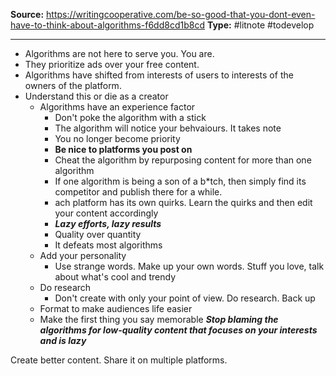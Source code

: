 **Source:** https://writingcooperative.com/be-so-good-that-you-dont-even-have-to-think-about-algorithms-f6dd8cd1b8cd
**Type:** #litnote #todevelop 

----
- Algorithms are not here to serve you. You are.
- They prioritize ads over your free content. 
- Algorithms have shifted from interests of users to interests of the owners of the platform.
- Understand this or die as a creator
	- Algorithms have an experience factor
		- Don't poke the algorithm with a stick
		- The algorithm will notice your behvaiours. It takes note
		- You no longer become priority
		- **Be nice to platforms you post on**
		- Cheat the algorithm by repurposing content for more than one algorithm
		- If one algorithm is being a son of a b*tch, then simply find its competitor and publish there for a while.
		- ach platform has its own quirks. Learn the quirks and then edit your content accordingly
		- ***Lazy efforts, lazy results***
		- Quality over quantity
		- It defeats most algorithms
	- Add your personality
		- Use strange words. Make up your own words. Stuff you love, talk about what's cool and trendy
	- Do research
		- Don't create with only your point of view. Do research. Back up
	- Format to make audiences life easier
	- Make the first thing you say memorable
***Stop blaming the algorithms for low-quality content that focuses on your interests and is lazy***


Create better content. Share it on multiple platforms.